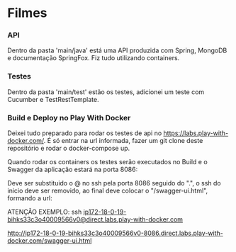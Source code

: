 # Filmes

### API

Dentro da pasta 'main/java' está uma API produzida com Spring, MongoDB e documentação SpringFox.
Fiz tudo utilizando containers.

### Testes

Dentro da pasta 'main/test' estão os testes, adicionei um teste com Cucumber e TestRestTemplate.

### Build e Deploy no Play With Docker

Deixei tudo preparado para rodar os testes de api no https://labs.play-with-docker.com/.
É só entrar na url informada, fazer um git clone deste repositório e rodar o docker-compose up.

Quando rodar os containers os testes serão executados no Build e o Swagger da aplicação estará na porta 8086:

Deve ser substituido o @ no ssh pela porta 8086 seguido do ".", o ssh do inicio deve ser removido, ao final deve colocar o "/swagger-ui.html", formando a url:

ATENÇÃO EXEMPLO:
ssh ip172-18-0-19-bihks33c3o40009566v0@direct.labs.play-with-docker.com

http://ip172-18-0-19-bihks33c3o40009566v0-8086.direct.labs.play-with-docker.com/swagger-ui.html
